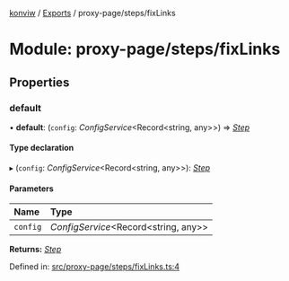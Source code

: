 [konviw]() / [Exports](../modules.md) / proxy-page/steps/fixLinks

# Module: proxy-page/steps/fixLinks

## Properties

### default

• **default**: (`config`: *ConfigService*<Record<string, any\>\>) => [*Step*](../interfaces/proxy_page_proxy_page_step.step.md)

#### Type declaration

▸ (`config`: *ConfigService*<Record<string, any\>\>): [*Step*](../interfaces/proxy_page_proxy_page_step.step.md)

#### Parameters

| Name | Type |
| :------ | :------ |
| `config` | *ConfigService*<Record<string, any\>\> |

**Returns:** [*Step*](../interfaces/proxy_page_proxy_page_step.step.md)

Defined in: [src/proxy-page/steps/fixLinks.ts:4](https://github.com/Sanofi-IADC/konviw/blob/d2e0da9/src/proxy-page/steps/fixLinks.ts#L4)

